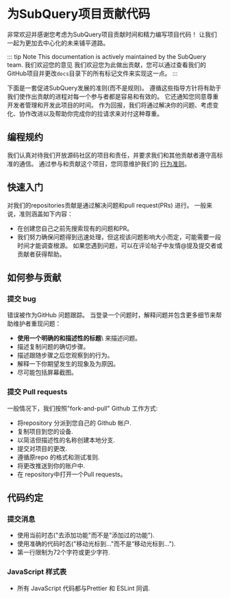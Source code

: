 # 为SubQuery项目贡献代码

非常欢迎并感谢您考虑为SubQuery项目贡献时间和精力编写项目代码！ 让我们一起为更加去中心化的未来铺平道路。

::: tip Note This documentation is actively maintained by the SubQuery team. 我们欢迎您的意见 我们欢迎您为此做出贡献，您可以通过查看我们的GitHub项目并更改`docs`目录下的所有标记文件来实现这一点。 :::

下面是一套促进SubQuery发展的准则(而不是规则)。 遵循这些指导方针将有助于我们使作出贡献的进程对每一个参与者都是容易和有效的。 它还通知您同意尊重开发者管理和开发此项目的时间。 作为回报，我们将通过解决你的问题、考虑变化、协作改进以及帮助你完成你的拉请求来对付这种尊重。

## 编程规约

我们认真对待我们开放源码社区的项目和责任，并要求我们和其他贡献者遵守高标准的通信。 通过参与和贡献这个项目，您同意维护我们的 [行为准则](https://github.com/subquery/subql/blob/main/CODE_OF_CONDUCT.md)。

## 快速入门

对我们的repositories贡献是通过解决问题和pull request(PRs) 进行。 一般来说，准则涵盖如下内容：

- 在创建您自己之前先搜索现有的问题和PR。
- 我们努力确保问题得到迅速处理，但这视该问题影响大小而定，可能需要一段时间才能调查根源。 如果您遇到问题，可以在评论帖子中友情@提及提交者或贡献者获得帮助。

## 如何参与贡献

### 提交 bug

错误被作为GitHub 问题跟踪。 当登录一个问题时，解释问题并包含更多细节来帮助维护者重现问题：

- **使用一个明确的和描述性的标题**\ 来描述问题。
- 描述复制问题的确切步骤。
- 描述跟随步骤之后您观察到的行为。
- 解释一下你期望发生的现象及为原因。
- 尽可能包括屏幕截图。

### 提交 Pull requests

一般情况下，我们按照"fork-and-pull" Github 工作方式:

- 将repository 分派到您自己的 Github 帐户.
- 复制项目到您的设备.
- 以简洁但描述性的名称创建本地分支.
- 提交对项目的更改.
- 遵循原repo 的格式和测试准则.
- 将更改推送到你的账户中.
- 在 repository中打开一个Pull requests。

## 代码约定

### 提交消息

- 使用当前时态("去添加功能"而不是"添加过的功能").
- 使用准确的代码时态("移动光标到..."而不是“移动光标到...").
- 第一行限制为72个字符或更少字符.

### JavaScript 样式表

- 所有 JavaScript 代码都与Prettier 和 ESLint 同调.
